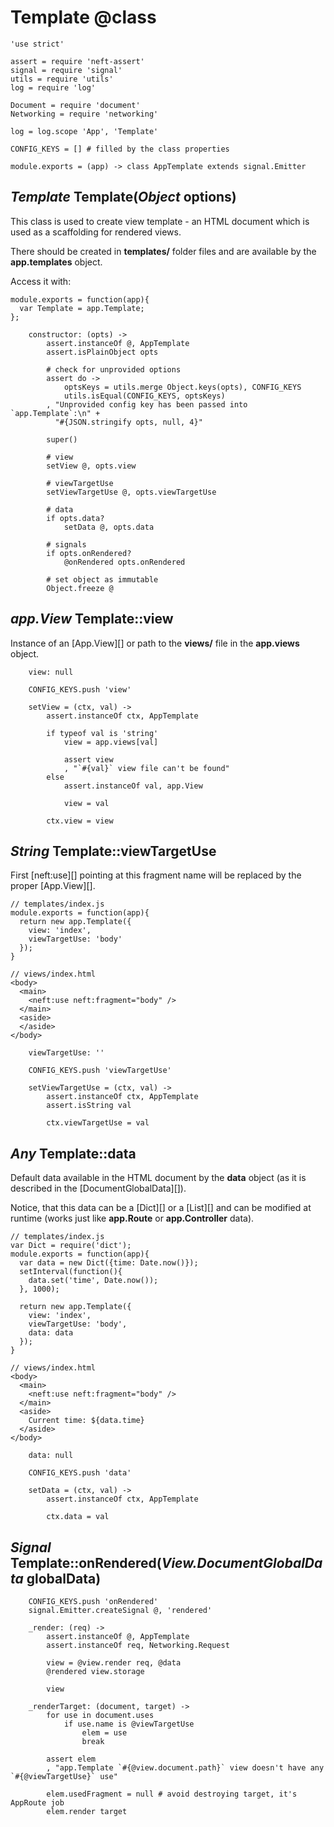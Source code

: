 Template @class
========

	'use strict'

	assert = require 'neft-assert'
	signal = require 'signal'
	utils = require 'utils'
	log = require 'log'

	Document = require 'document'
	Networking = require 'networking'

	log = log.scope 'App', 'Template'

	CONFIG_KEYS = [] # filled by the class properties

	module.exports = (app) -> class AppTemplate extends signal.Emitter

*Template* Template(*Object* options)
-------------------------------------

This class is used to create view template - an HTML document which is used as a
scaffolding for rendered views.

There should be created in **templates/** folder files and
are available by the **app.templates** object.

Access it with:
```
module.exports = function(app){
  var Template = app.Template;
};
```

		constructor: (opts) ->
			assert.instanceOf @, AppTemplate
			assert.isPlainObject opts

			# check for unprovided options
			assert do ->
				optsKeys = utils.merge Object.keys(opts), CONFIG_KEYS
				utils.isEqual(CONFIG_KEYS, optsKeys)
			, "Unprovided config key has been passed into `app.Template`:\n" +
			  "#{JSON.stringify opts, null, 4}"

			super()

			# view
			setView @, opts.view

			# viewTargetUse
			setViewTargetUse @, opts.viewTargetUse

			# data
			if opts.data?
				setData @, opts.data

			# signals
			if opts.onRendered?
				@onRendered opts.onRendered

			# set object as immutable
			Object.freeze @

*app.View* Template::view
-------------------------

Instance of an [App.View][] or path to the **views/** file in the **app.views** object.

		view: null

		CONFIG_KEYS.push 'view'

		setView = (ctx, val) ->
			assert.instanceOf ctx, AppTemplate

			if typeof val is 'string'
				view = app.views[val]

				assert view
				, "`#{val}` view file can't be found"
			else
				assert.instanceOf val, app.View

				view = val

			ctx.view = view

*String* Template::viewTargetUse
--------------------------------

First [neft:use][] pointing at this fragment name will be replaced by the proper [App.View][].

```
// templates/index.js
module.exports = function(app){
  return new app.Template({
    view: 'index',
    viewTargetUse: 'body'
  });
}

// views/index.html
<body>
  <main>
    <neft:use neft:fragment="body" />
  </main>
  <aside>
  </aside>
</body>
```

		viewTargetUse: ''

		CONFIG_KEYS.push 'viewTargetUse'

		setViewTargetUse = (ctx, val) ->
			assert.instanceOf ctx, AppTemplate
			assert.isString val

			ctx.viewTargetUse = val

*Any* Template::data
--------------------

Default data available in the HTML document by the **data** object
(as it is described in the [DocumentGlobalData][]).

Notice, that this data can be a [Dict][] or a [List][] and can be modified at runtime
(works just like **app.Route** or **app.Controller** data).

```
// templates/index.js
var Dict = require('dict');
module.exports = function(app){
  var data = new Dict({time: Date.now()});
  setInterval(function(){
    data.set('time', Date.now());
  }, 1000);

  return new app.Template({
    view: 'index',
    viewTargetUse: 'body',
    data: data
  });
}

// views/index.html
<body>
  <main>
    <neft:use neft:fragment="body" />
  </main>
  <aside>
    Current time: ${data.time}
  </aside>
</body>
```

		data: null

		CONFIG_KEYS.push 'data'

		setData = (ctx, val) ->
			assert.instanceOf ctx, AppTemplate

			ctx.data = val

*Signal* Template::onRendered(*View.DocumentGlobalData* globalData)
-------------------------------------------------------------------

		CONFIG_KEYS.push 'onRendered'
		signal.Emitter.createSignal @, 'rendered'

		_render: (req) ->
			assert.instanceOf @, AppTemplate
			assert.instanceOf req, Networking.Request

			view = @view.render req, @data
			@rendered view.storage

			view

		_renderTarget: (document, target) ->
			for use in document.uses
				if use.name is @viewTargetUse
					elem = use
					break

			assert elem
			, "app.Template `#{@view.document.path}` view doesn't have any `#{@viewTargetUse}` use"

			elem.usedFragment = null # avoid destroying target, it's AppRoute job
			elem.render target
